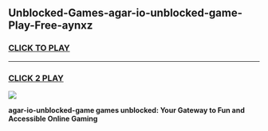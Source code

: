 
## Unblocked-Games-agar-io-unblocked-game-Play-Free-aynxz
<h3>
<a href="https://premium76.site?title=agar-io-unblocked-game&ref=09A">CLICK TO PLAY</a></h3>
<hr>

<h3>
<a href="https://premium76.site?title=agar-io-unblocked-game&ref=09A">CLICK 2 PLAY</a>
  
</h3>

<a href="https://premium76.site?title=agar-io-unblocked-game&ref=09A"><img src="https://clearcache.store/games.png"></a>


**agar-io-unblocked-game games unblocked: Your Gateway to Fun and Accessible Online Gaming**
